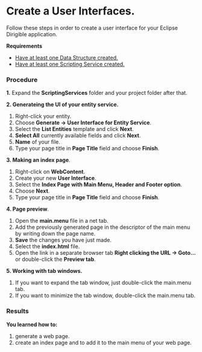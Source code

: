 # **Create a User Interfaces.**

Follow these steps in order to create a user interface for your Eclipse Dirigible application.

**Requirements**
* [Have at least one Data Structure created.](https://github.com/dirigiblelabs/curriculum/tree/master/KalinaGeorgieva/DataStructures.md)
* [Have at least one Scripting Service created.](https://github.com/dirigiblelabs/curriculum/tree/master/KalinaGeorgieva/ScriptingServices.md)

### Procedure

**1.** Expand the **ScriptingServices** folder and your project folder after that.

**2. Generateing the UI of your entity service.**
1. Right-click your entity.
2. Choose **Generate -> User Interface for Entity Service**.
3. Select the **List Entities** template and click **Next**.
4. **Select All** currently available fields and click **Next**.
5. **Name** of your file.
6. Type your page title in **Page Title** field and choose **Finish**.

**3. Making an index page**.
1. Right-click on **WebContent**.
2. Create your new **User Interface**.
3. Select the **Index Page with Main Menu, Header and Footer option**.
4. Choose **Next**.
5. Type your page title in **Page Title** field and choose **Finish**.

**4. Page preview**.
1. Open the **main.menu** file in a net tab.
2. Add the previously generated page in the descriptor of the main menu by writing down the page name.
3. **Save** the changes you have just made.
4. Select the **index.html** file.
5. Open the link in a separate browser tab **Right clicking the URL -> Goto...** or double-click the **Preview tab**.

**5. Working with tab windows.**
1. If you want to expand the tab window, just double-click the main.menu tab.
2. If you want to minimize the tab window, double-click the main.menu tab.

### Results
**You learned how to:**
1. generate a web page.
2. create an index page and to add it to the main menu of your web page.
